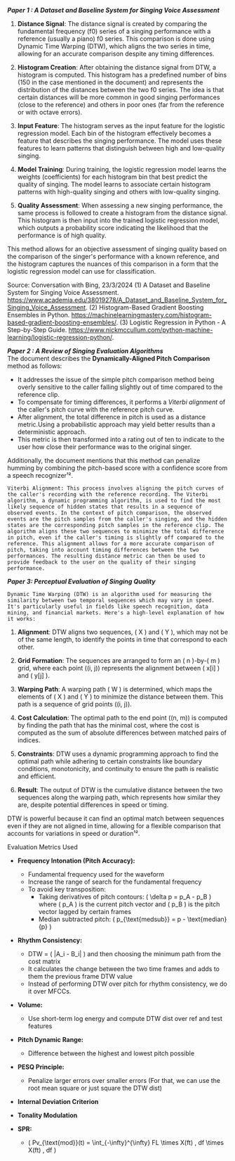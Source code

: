 ***Paper 1 : A Dataset and Baseline System for Singing Voice Assessment***

1. **Distance Signal**: The distance signal is created by comparing the fundamental frequency (f0) series of a singing performance with a reference (usually a piano) f0 series. This comparison is done using Dynamic Time Warping (DTW), which aligns the two series in time, allowing for an accurate comparison despite any timing differences.

2. **Histogram Creation**: After obtaining the distance signal from DTW, a histogram is computed. This histogram has a predefined number of bins (150 in the case mentioned in the document) and represents the distribution of the distances between the two f0 series. The idea is that certain distances will be more common in good singing performances (close to the reference) and others in poor ones (far from the reference or with octave errors).

3. **Input Feature**: The histogram serves as the input feature for the logistic regression model. Each bin of the histogram effectively becomes a feature that describes the singing performance. The model uses these features to learn patterns that distinguish between high and low-quality singing.

4. **Model Training**: During training, the logistic regression model learns the weights (coefficients) for each histogram bin that best predict the quality of singing. The model learns to associate certain histogram patterns with high-quality singing and others with low-quality singing.

5. **Quality Assessment**: When assessing a new singing performance, the same process is followed to create a histogram from the distance signal. This histogram is then input into the trained logistic regression model, which outputs a probability score indicating the likelihood that the performance is of high quality.

This method allows for an objective assessment of singing quality based on the comparison of the singer's performance with a known reference, and the histogram captures the nuances of this comparison in a form that the logistic regression model can use for classification.

Source: Conversation with Bing, 23/3/2024
(1) A Dataset and Baseline System for Singing Voice Assessment. https://www.academia.edu/38019278/A_Dataset_and_Baseline_System_for_Singing_Voice_Assessment.
(2) Histogram-Based Gradient Boosting Ensembles in Python. https://machinelearningmastery.com/histogram-based-gradient-boosting-ensembles/.
(3) Logistic Regression in Python - A Step-by-Step Guide. https://www.nickmccullum.com/python-machine-learning/logistic-regression-python/.

***Paper 2 : A Review of Singing Evaluation Algorithms***  
The document describes the **Dynamically-Aligned Pitch Comparison** method as follows:

- It addresses the issue of the simple pitch comparison method being overly sensitive to the caller falling slightly out of time compared to the reference clip.
- To compensate for timing differences, it performs a *Viterbi alignment* of the caller's pitch curve with the reference pitch curve.
- After alignment, the total difference in pitch is used as a distance metric.Using a probabilistic approach may yield better results than a deterministic approach.
- This metric is then transformed into a rating out of ten to indicate to the user how close their performance was to the original singer.

Additionally, the document mentions that this method can penalize humming by combining the pitch-based score with a confidence score from a speech recognizer¹².

    Viterbi Alignment: This process involves aligning the pitch curves of the caller's recording with the reference recording. The Viterbi algorithm, a dynamic programming algorithm, is used to find the most likely sequence of hidden states that results in a sequence of observed events. In the context of pitch comparison, the observed events are the pitch samples from the caller's singing, and the hidden states are the corresponding pitch samples in the reference clip. The algorithm aligns these two sequences to minimize the total difference in pitch, even if the caller's timing is slightly off compared to the reference. This alignment allows for a more accurate comparison of pitch, taking into account timing differences between the two performances. The resulting distance metric can then be used to provide feedback to the user on the quality of their singing performance.

***Paper 3: Perceptual Evaluation of Singing Quality***

    Dynamic Time Warping (DTW) is an algorithm used for measuring the similarity between two temporal sequences which may vary in speed. It's particularly useful in fields like speech recognition, data mining, and financial markets. Here's a high-level explanation of how it works:
1. **Alignment**: DTW aligns two sequences, \( X \) and \( Y \), which may not be of the same length, to identify the points in time that correspond to each other.

2. **Grid Formation**: The sequences are arranged to form an \( n \)-by-\( m \) grid, where each point \((i, j)\) represents the alignment between \( x[i] \) and \( y[j] \).

3. **Warping Path**: A warping path \( W \) is determined, which maps the elements of \( X \) and \( Y \) to minimize the distance between them. This path is a sequence of grid points \((i, j)\).

4. **Cost Calculation**: The optimal path to the end point \((n, m)\) is computed by finding the path that has the minimal cost, where the cost is computed as the sum of absolute differences between matched pairs of indices.

5. **Constraints**: DTW uses a dynamic programming approach to find the optimal path while adhering to certain constraints like boundary conditions, monotonicity, and continuity to ensure the path is realistic and efficient.

6. **Result**: The output of DTW is the cumulative distance between the two sequences along the warping path, which represents how similar they are, despite potential differences in speed or timing.

DTW is powerful because it can find an optimal match between sequences even if they are not aligned in time, allowing for a flexible comparison that accounts for variations in speed or duration¹².

Evaluation Metrics Used

- **Frequency Intonation (Pitch Accuracy):**
  - Fundamental frequency used for the waveform
  - Increase the range of search for the fundamental frequency
  - To avoid key transposition:
    - Taking derivatives of pitch contours: \( \delta p = p_A - p_B \) where \( p_A \) is the current pitch vector and \( p_B \) is the pitch vector lagged by certain frames
    - Median subtracted pitch: \( p_{\text{medsub}} = p - \text{median}\{p\} \)

- **Rhythm Consistency:**
  - DTW = \( |A_i - B_i| \) and then choosing the minimum path from the cost matrix
  - It calculates the change between the two time frames and adds to them the previous frame DTW value
  - Instead of performing DTW over pitch for rhythm consistency, we do it over MFCCs.

- **Volume:**
  - Use short-term log energy and compute DTW dist over ref and test features

- **Pitch Dynamic Range:**
  - Difference between the highest and lowest pitch possible

- **PESQ Principle:**
  - Penalize larger errors over smaller errors (For that, we can use the root mean square or just square the DTW dist)

- **Internal Deviation Criterion**

- **Tonality Modulation**

- **SPR:**
  - \( Pv_{\text{mod}}(t) = \int_{-\infty}^{\infty} FL \times X(ft) \, df \times X(ft) \, df \)
